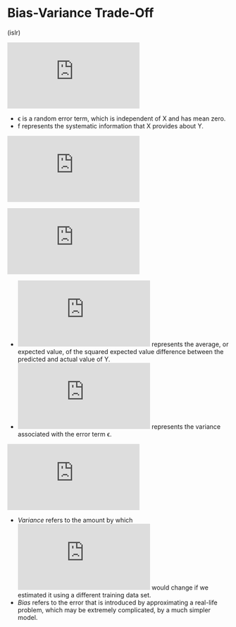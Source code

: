 Bias-Variance Trade-Off
=======================

(islr)

![Y=f(X)+\epsilon](http://latex.codecogs.com/gif.latex?Y%3Df%28X%29&plus;%5Cepsilon)

- ϵ is a random error term, which is independent of X and has mean zero.
- f represents the systematic information that X provides about Y.

![\hat{Y}=\hat{f}(X)](http://latex.codecogs.com/gif.latex?%5Chat%7BY%7D%3D%5Chat%7Bf%7D%28X%29)

![\begin{align*}E(Y-\hat{Y})^2 &=E[f(X)+\epsilon-\hat{f}(X)]^2\\&=[f(X)-\hat{f}(X))]^2+\textrm{Var}(\epsilon)\end{align*}](http://latex.codecogs.com/gif.latex?%5Cbegin%7Balign*%7DE%28Y-%5Chat%7BY%7D%29%5E2%20%26%3DE%5Bf%28X%29&plus;%5Cepsilon-%5Chat%7Bf%7D%28X%29%5D%5E2%5C%5C%26%3D%5Bf%28X%29-%5Chat%7Bf%7D%28X%29%29%5D%5E2&plus;%5Ctextrm%7BVar%7D%28%5Cepsilon%29%5Cend%7Balign*%7D)

- ![E(Y-\hat{Y})^2](http://latex.codecogs.com/gif.latex?E%28Y-%5Chat%7BY%7D%29%5E2) represents the average, or expected value, of the squared expected value difference between the predicted and actual value of Y.
- ![\textrm{Var}(\epsilon)](http://latex.codecogs.com/gif.latex?%5Ctextrm%7BVar%7D%28%5Cepsilon%29) represents the variance associated with the error term ϵ.

![E\left(y_0-\hat{f}(x_0)\right)^2=\textrm{Var}(\hat{f}(x_0))+\textrm{Bias}[(\hat{f}(x_0))]^2+\textrm{Var}(\epsilon)](http://latex.codecogs.com/gif.latex?E%5Cleft%28y_0-%5Chat%7Bf%7D%28x_0%29%5Cright%29%5E2%3D%5Ctextrm%7BVar%7D%28%5Chat%7Bf%7D%28x_0%29%29&plus;%5Ctextrm%7BBias%7D%5B%28%5Chat%7Bf%7D%28x_0%29%29%5D%5E2&plus;%5Ctextrm%7BVar%7D%28%5Cepsilon%29)

- *Variance* refers to the amount by which ![\hat{f}](http://latex.codecogs.com/gif.latex?%5Chat%7Bf%7D) would change if we estimated it using a different training data set.
- *Bias* refers to the error that is introduced by approximating a real-life problem, which may be extremely complicated, by a much simpler model.

